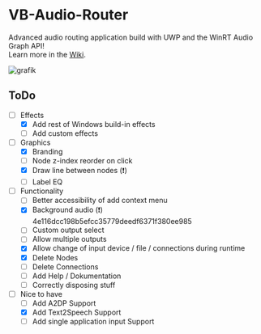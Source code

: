 # VB-Audio-Router
Advanced audio routing application build with UWP and the WinRT Audio Graph API!   
Learn more in the [Wiki](https://github.com/ShortDevelopment/VB-Audio-Rooter/wiki).
   
![grafik](https://user-images.githubusercontent.com/55882808/132998304-699c1fe6-b862-423d-bee6-5555218d0e8a.png)

## ToDo
 - [ ] Effects
    - [x] Add rest of Windows build-in effects
    - [ ] Add custom effects
 - [ ] Graphics
    - [x] Branding
    - [ ] Node z-index reorder on click
    - [x] Draw line between nodes (❗)
    - [ ] Label EQ
 - [ ] Functionality
    - [ ] Better accessibility of add context menu 
    - [x] Background audio (❗) 4e116dcc198b5efcc35779deedf6371f380ee985
    - [ ] Custom output select
    - [ ] Allow multiple outputs 
    - [x] Allow change of input device / file / connections during runtime
    - [x] Delete Nodes
    - [ ] Delete Connections
    - [ ] Add Help / Dokumentation
    - [ ] Correctly disposing stuff
 - [ ] Nice to have
    - [ ] Add A2DP Support
    - [x] Add Text2Speech Support
    - [ ] Add single application input Support
